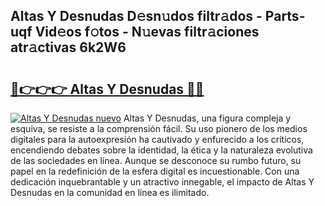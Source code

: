 ## Altas Y Desnudas D𝚎sn𝚞dos filtr𝚊dos - Parts-uqf Vid𝚎os f𝚘tos - N𝚞evas filtr𝚊ciones atr𝚊ctivas 6k2W6

# <h2><a href="http://mb6uhb.tromn.icu/?c=Altas+Y+Desnudas">🔗👉👉👉 Altas Y Desnudas 🔗🔗</a></h2>

[![Altas Y Desnudas nuevo](https://i.imgur.com/pEAQMta.gif)](http://mb6uhb.tromn.icu/?c=Altas+Y+Desnudas)
Altas Y Desnudas, una figura compleja y esquiva, se resiste a la comprensión fácil. Su uso pionero de los medios digitales para la autoexpresión ha cautivado y enfurecido a los críticos, encendiendo debates sobre la identidad, la ética y la naturaleza evolutiva de las sociedades en línea. Aunque se desconoce su rumbo futuro, su papel en la redefinición de la esfera digital es incuestionable. Con una dedicación inquebrantable y un atractivo innegable, el impacto de Altas Y Desnudas en la comunidad en línea es ilimitado.
